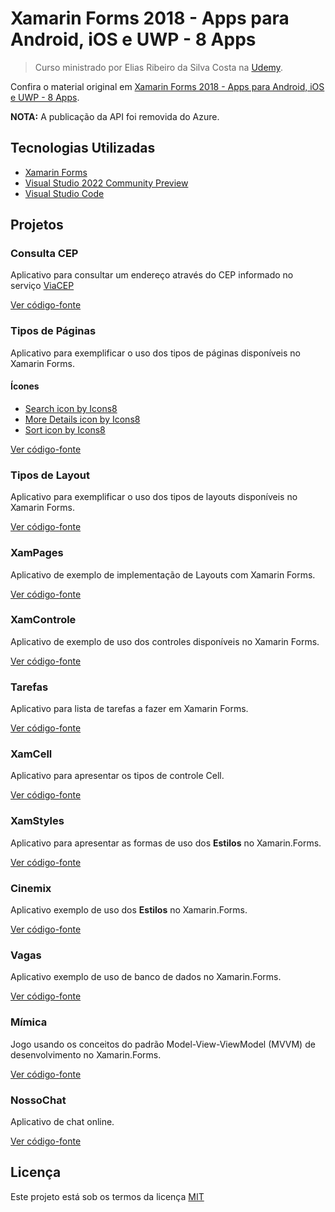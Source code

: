 # Xamarin Forms 2018 - Apps para Android, iOS e UWP - 8 Apps

> Curso ministrado por Elias Ribeiro da Silva Costa na [Udemy](https://www.udemy.com).

Confira o material original em [Xamarin Forms 2018 - Apps para Android, iOS e UWP - 8 Apps](https://www.udemy.com/course/xamarin-forms-2018-apps-para-android-ios-e-uwp-8-apps).

**NOTA:** A publicação da API foi removida do Azure.

## Tecnologias Utilizadas

- [Xamarin Forms](https://github.com/xamarin/Xamarin.Forms)
- [Visual Studio 2022 Community Preview](https://visualstudio.microsoft.com/pt-br/vs/preview/)
- [Visual Studio Code](https://code.visualstudio.com/)

## Projetos

### Consulta CEP

Aplicativo para consultar um endereço através do CEP informado no serviço [ViaCEP](http://viacep.com.br/)

[Ver código-fonte](ConsultaCep)

### Tipos de Páginas

Aplicativo para exemplificar o uso dos tipos de páginas disponíveis no Xamarin Forms.

#### Ícones

- [Search icon by Icons8](https://icons8.com/icon/82712/search)
- [More Details icon by Icons8](https://icons8.com/icon/105609/more-details)
- [Sort icon by Icons8](https://icons8.com/icon/100654/sort)

[Ver código-fonte](TiposPaginas)

### Tipos de Layout

Aplicativo para exemplificar o uso dos tipos de layouts disponíveis no Xamarin Forms.

[Ver código-fonte](src/Layouts)

### XamPages

Aplicativo de exemplo de implementação de Layouts com Xamarin Forms.

[Ver código-fonte](src/XamPages)

### XamControle

Aplicativo de exemplo de uso dos controles disponíveis no Xamarin Forms.

[Ver código-fonte](src/XamControle)

### Tarefas

Aplicativo para lista de tarefas a fazer em Xamarin Forms.

[Ver código-fonte](src/Tarefas)

### XamCell

Aplicativo para apresentar os tipos de controle Cell.

[Ver código-fonte](src/XamCell)

### XamStyles

Aplicativo para apresentar as formas de uso dos **Estilos** no Xamarin.Forms.

[Ver código-fonte](src/XamStyles)

### Cinemix

Aplicativo exemplo de uso dos **Estilos** no Xamarin.Forms.

[Ver código-fonte](src/Cinemix)

### Vagas

Aplicativo exemplo de uso de banco de dados no Xamarin.Forms.

[Ver código-fonte](src/Vagas)

### Mímica

Jogo usando os conceitos do padrão Model-View-ViewModel (MVVM) de desenvolvimento no Xamarin.Forms.

[Ver código-fonte](src/Mimica)

### NossoChat

Aplicativo de chat online.

[Ver código-fonte](src/NossoChat)

## Licença

Este projeto está sob os termos da licença [MIT](LICENSE)
